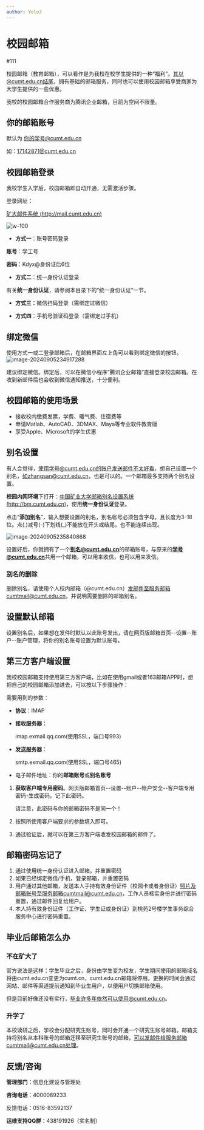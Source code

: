 ```yaml
---
author: Yolo3
---
```


# 校园邮箱

#111

校园邮箱（教育邮箱），可以看作是为我校在校学生提供的一种“福利”。其以@cumt.edu.cn结尾，拥有基础的邮箱服务，同时也可以使用校园邮箱享受商家为大学生提供的一些优惠。

我校的校园邮箱合作服务商为腾讯企业邮箱，目前为空间不限量。

## 你的邮箱账号

默认为 你的学号@cumt.edu.cn

如：17142871@cumt.edu.cn

## 校园邮箱登录

我校学生入学后，校园邮箱即自动开通，无需激活步骤。

登录网址：

[矿大邮件系统 (http://mail.cumt.edu.cn)](http://mail.cumt.edu.cn/)

![w-100](https://s2.loli.net/2024/09/05/thjqS9QlU1rifZ3.png)

- **方式一**：账号密码登录

**账号**：学工号

**密码**：Kdyx@身份证后6位

- **方式二**：统一身份认证登录

有关**统一身份认证**，请参阅本目录下的“统一身份认证”一节。

- **方式三**：微信扫码登录（需绑定过微信）

- **方式四**：手机号验证码登录（需绑定过手机）

## 绑定微信

使用方式一或二登录邮箱后，在邮箱界面左上角可以看到绑定微信的按钮。![image-20240905234917288](https://s2.loli.net/2024/09/05/szJw32oVuyTXGWH.png)

建议绑定微信。绑定后，可以在微信小程序“腾讯企业邮箱”直接登录校园邮箱。在收到新邮件后也会收到微信通知推送，十分便利。

## 校园邮箱的使用场景

- 接收校内缴费发票，学费、暖气费、住宿费等
- 申请Matlab、AutoCAD、3DMAX、Maya等专业软件教育版
- 享受Apple、Microsoft的学生优惠

## 别名设置

有人会觉得，使用学号@cumt.edu.cn的账户发送邮件不太好看，想自己设置一个别名，如zhangsan@cumt.edu.cn，也是可以的。一个邮箱最多支持两个别名设置。

**校园内网环境**下打开：[中国矿业大学邮箱别名设置系统 (http://bm.cumt.edu.cn)](http://bm.cumt.edu.cn/)，使用**统一身份认证**登录。

点击“**添加别名**”，输入想要设置的别名，别名帐号必须包含字母，且长度为3-18位。点(.)减号(-)下划线(_)不能放在开头或结尾，也不能连续出现。

![image-20240905235840868](https://s2.loli.net/2024/09/05/29uJBTNrtwUqons.png)

设置好后，你就拥有了一个**别名@cumt.edu.cn**的邮箱账号，与原来的**学号@cumt.edu.cn**共用一个邮箱，可以用来收信，也可以用来发信。

### 别名的删除

删除别名，请使用个人校内邮箱（@cumt.edu.cn）发邮件至服务邮箱cumtmail@cumt.edu.cn，并说明需要删除的邮箱别名。

## 设置默认邮箱

设置别名后，如果想在发件时默认以此账号发出，请在网页版邮箱首页--设置--账户--账户管理，将你的别名账号设置为默认账号。

## 第三方客户端设置

我校校园邮箱支持使用第三方客户端，比如在使用gmail或者163邮箱APP时，想把自己的校园邮箱添加进去，可以按以下步骤操作：

需要用到的参数：

- **协议**：IMAP

- **接收服务器**：

  imap.exmail.qq.com(使用SSL，端口号993)

- **发送服务器**：

  smtp.exmail.qq.com(使用SSL，端口号465)

- 电子邮件地址：你的**邮箱账号**或**别名账号**

1. **获取客户端专用密码**。网页版邮箱首页--设置--账户--帐户安全--客户端专用密码-生成密码。记下此密码。

   请注意，此密码与你的邮箱密码不是同一个！

1. 按照所使用客户端要求的参数填入即可。
2. 通过验证后，就可以在第三方客户端收发校园邮箱的邮件了。

## 邮箱密码忘记了

1. 通过使用统一身份认证进入邮箱，并重置密码
2. 如果已经绑定微信/手机，登录邮箱，并重置密码
3. 用户通过其他邮箱，发送本人手持有效身份证件（校园卡或者身份证）照片及邮箱账号至服务邮箱cumtmail@cumt.edu.cn，工作人员核实身份并进行密码重置，通过邮件回复给用户。
4. 本人持有效身份证件（工作证、学生证或身份证）到桃苑2号楼学生事务综合服务中心进行密码重置。

## 毕业后邮箱怎么办

### 不在矿大了

官方说法是这样：学生毕业之后，身份由学生变为校友，学生期间使用的邮箱域名将由cumt.edu.cn变更为cumt.cn，cumt.edu.cn邮箱将停用。更换的时间会通过网站、邮件等渠道提前通知到毕业生用户，以便用户切换邮箱使用。

但是目前好像还没有实行，毕业许多年依然可以使用@cumt.edu.cn。

### 升学了

本校读研之后，学校会分配研究生账号，同时会开通一个研究生账号邮箱。邮箱支持将别名从本科账号的邮箱迁移至研究生账号的邮箱，可以发邮件给服务邮箱cumtmail@cumt.edu.cn处理。



## 反馈/咨询

**管理部门**：信息化建设与管理处

**咨询电话**：4000089233

反馈电话：0516-83592137

**运维支持QQ群**：438191926（实名制）

